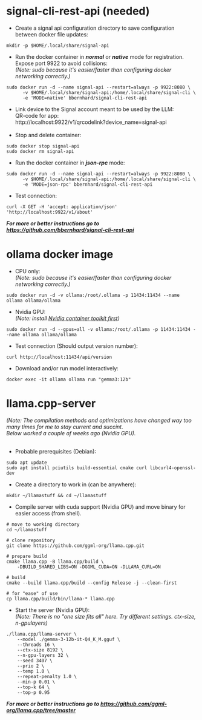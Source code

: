 # signal-cli-rest-api (needed)
* Create a signal api configuration directory to save configuration between docker file updates:
```shell
mkdir -p $HOME/.local/share/signal-api
```
* Run the docker container in ***normal*** or ***native*** mode for registration. Expose port 9922 to avoid collisions:<br>
*(Note: sudo because it's easier/faster than configuring docker networking correctly.)*
```shell
sudo docker run -d --name signal-api --restart=always -p 9922:8080 \
      -v $HOME/.local/share/signal-api:/home/.local/share/signal-cli \
      -e 'MODE=native' bbernhard/signal-cli-rest-api
```
* Link device to the Signal account meant to be used by the LLM:<br>
QR-code for app:<br>
http://localhost:9922/v1/qrcodelink?device_name=signal-api<br><br>
* Stop and delete container:
```shell
sudo docker stop signal-api
sudo docker rm signal-api
```
* Run the docker container in ***json-rpc*** mode:
```shell
sudo docker run -d --name signal-api --restart=always -p 9922:8080 \
      -v $HOME/.local/share/signal-api:/home/.local/share/signal-cli \
      -e 'MODE=json-rpc' bbernhard/signal-cli-rest-api
```
* Test connection:
```shell
curl -X GET -H 'accept: application/json' 'http://localhost:9922/v1/about'
```

***For more or better instructions go to https://github.com/bbernhard/signal-cli-rest-api***

# ollama docker image
* CPU only: <br>
*(Note: sudo because it's easier/faster than configuring docker networking correctly.)*
```shell
sudo docker run -d -v ollama:/root/.ollama -p 11434:11434 --name ollama ollama/ollama
```
* Nvidia GPU: <br>
*(Note: install [Nvidia container toolkit first](https://docs.nvidia.com/datacenter/cloud-native/container-toolkit/latest/install-guide.html#installation))*
```shell
sudo docker run -d --gpus=all -v ollama:/root/.ollama -p 11434:11434 --name ollama ollama/ollama
```

* Test connection (Should output version number):
```shell
curl http://localhost:11434/api/version
```

* Download and/or run model interactively:
```shell
docker exec -it ollama ollama run "gemma3:12b"
```

# llama.cpp-server
*(Note: The compilation methods and optimizations have changed way too many times for me to stay current and succint.* <br>
*Below worked a couple of weeks ago (Nvidia GPU).* <br><br>
* Probable prerequisites (Debian):
```shell
sudo apt update
sudo apt install pciutils build-essential cmake curl libcurl4-openssl-dev
```
* Create a directory to work in (can be anywhere):
```shell
mkdir ~/llamastuff && cd ~/llamastuff
```

* Compile server with cuda support (Nvidia GPU) and move binary for easier access (from shell).
```shell
# move to working directory
cd ~/llamastuff

# clone repository
git clone https://github.com/ggml-org/llama.cpp.git

# prepare build
cmake llama.cpp -B llama.cpp/build \
    -DBUILD_SHARED_LIBS=ON -DGGML_CUDA=ON -DLLAMA_CURL=ON

# build
cmake --build llama.cpp/build --config Release -j --clean-first

# for "ease" of use
cp llama.cpp/build/bin/llama-* llama.cpp
```
* Start the server (Nvidia GPU):<br>
*(Note: There is no "one size fits all" here. Try different settings. ctx-size, n-gpulayers)*
```shell
./llama.cpp/llama-server \
    --model ./gemma-3-12b-it-Q4_K_M.gguf \
    --threads 16 \
    --ctx-size 8192 \
    --n-gpu-layers 32 \
    --seed 3407 \
    --prio 2 \
    --temp 1.0 \
    --repeat-penalty 1.0 \
    --min-p 0.01 \
    --top-k 64 \
    --top-p 0.95
```
***For more or better instructions go to https://github.com/ggml-org/llama.cpp/tree/master***
